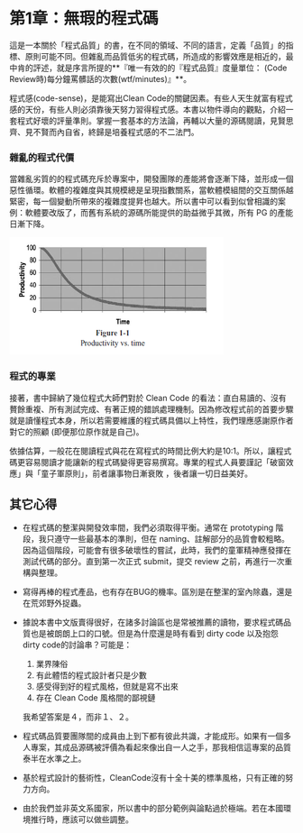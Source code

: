 # 第1章：無瑕的程式碼

這是一本關於「程式品質」的書，在不同的領域、不同的語言，定義「品質」的指標、原則可能不同。但雜亂而品質低劣的程式碼，所造成的影響效應是相近的，最中肯的評述，就是序言所提的**『唯一有效的的『程式品質』度量單位： \(Code Review時\)每分鐘罵髒話的次數\(wtf/minutes\)』**。

程式感\(code-sense\)，是能寫出Clean Code的關鍵因素。有些人天生就富有程式感的天份，有些人則必須靠後天努力習得程式感。本書以物件導向的觀點，介紹一套程式好壞的評量準則。掌握一套基本的方法論，再輔以大量的源碼閱讀，見賢思齊、見不賢而內自省，終歸是培養程式感的不二法門。

### 雜亂的程式代價

當雜亂劣質的的程式碼充斥於專案中，開發團隊的產能將會逐漸下降，並形成一個惡性循環。軟體的複雜度與其規模總是呈現指數關系，當軟體模組間的交互關係越緊密，每一個變動所帶來的複雜度提昇也越大。所以書中可以看到似曾相識的案例：軟體要改版了，而舊有系統的源碼所能提供的助益微乎其微，所有 PG 的產能日漸下降。

![](/clean-code/img/ch01-1.png)

### 程式的專業

接著，書中歸納了幾位程式大師們對於 Clean Code 的看法：直白易讀的、沒有贅餘重複、所有測試完成、有著正規的錯誤處理機制。因為修改程式前的首要步驟就是讀懂程式本身，所以若需要維護的程式碼具備以上特性，我們理應感謝原作者對它的照顧 \(即便那位原作就是自己\)。

依據估算，一般花在閱讀程式與花在寫程式的時間比例大約是10:1。所以，讓程式碼更容易閱讀才能讓新的程式碼變得更容易撰寫。專業的程式人員要謹記「破窗效應」與「童子軍原則」，前者讓事物日漸衰敗 ，後者讓一切日益美好。

## 其它心得

* 在程式碼的整潔與開發效率間，我們必須取得平衡。通常在 prototyping 階段，我只遵守一些最基本的準則，但在 naming、註解部分的品質會較粗略。因為這個階段，可能會有很多破壞性的嘗試，此時，我們的童軍精神應發揮在測試代碼的部分。直到第一次正式 submit，提交 review 之前，再進行一次重構與整理。

* 寫得再棒的程式產品，也有存在BUG的機率。區別是在整潔的室內除蟲，還是在荒郊野外捉蟲。

* 據說本書中文版賣得很好，在諸多討論區也是常被推薦的讀物，要求程式碼品質也是被朗朗上口的口號。但是為什麼還是時有看到 dirty code 以及抱怨 dirty code的討論串？可能是：  
  1. 業界陳俗  
  2. 有此體悟的程式設計者只是少數  
  3. 感受得到好的程式風格，但就是寫不出來  
  4. 存在 Clean Code 風格間的鄙視鏈

  我希望答案是４，而非１、２。

* 程式碼品質要團隊間的成員由上到下都有彼此共識，才能成形。如果有一個多人專案，其成品源碼被評價為看起來像出自一人之手，那我相信這專案的品質泰半在水準之上。

* 基於程式設計的藝術性，CleanCode沒有十全十美的標準風格，只有正確的努力方向。

* 由於我們並非英文系國家，所以書中的部分範例與論點過於極端。若在本國環境推行時，應該可以做些調整。



